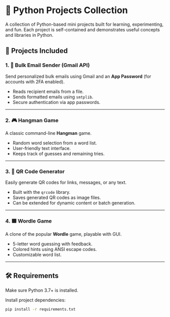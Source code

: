 # 🐍 Python Projects Collection

A collection of Python-based mini projects built for learning, experimenting, and fun. Each project is self-contained and demonstrates useful concepts and libraries in Python.

## 📁 Projects Included

### 1. 📧 Bulk Email Sender (Gmail API)
Send personalized bulk emails using Gmail and an **App Password** (for accounts with 2FA enabled).
- Reads recipient emails from a file.
- Sends formatted emails using `smtplib`.
- Secure authentication via app passwords.

---

### 2. 🎮 Hangman Game
A classic command-line **Hangman** game.
- Random word selection from a word list.
- User-friendly text interface.
- Keeps track of guesses and remaining tries.

---

### 3. 📱 QR Code Generator
Easily generate QR codes for links, messages, or any text.
- Built with the `qrcode` library.
- Saves generated QR codes as image files.
- Can be extended for dynamic content or batch generation.

---

### 4. 🟩 Wordle Game
A clone of the popular **Wordle** game, playable with GUI.
- 5-letter word guessing with feedback.
- Colored hints using ANSI escape codes.
- Customizable word list.

---

## 🛠 Requirements

Make sure Python 3.7+ is installed.

Install project dependencies:

```bash
pip install -r requirements.txt
